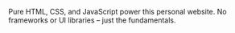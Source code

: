 Pure HTML, CSS, and JavaScript power this personal website. No frameworks or UI libraries – just the fundamentals.
